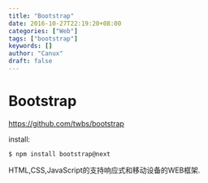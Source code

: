 ```yaml
---
title: "Bootstrap"
date: 2016-10-27T22:19:20+08:00
categories: ["Web"]
tags: ["bootstrap"]
keywords: []
author: "Canux"
draft: false
---
```


# Bootstrap

<https://github.com/twbs/bootstrap>

install:

    $ npm install bootstrap@next

HTML,CSS,JavaScript的支持响应式和移动设备的WEB框架.


